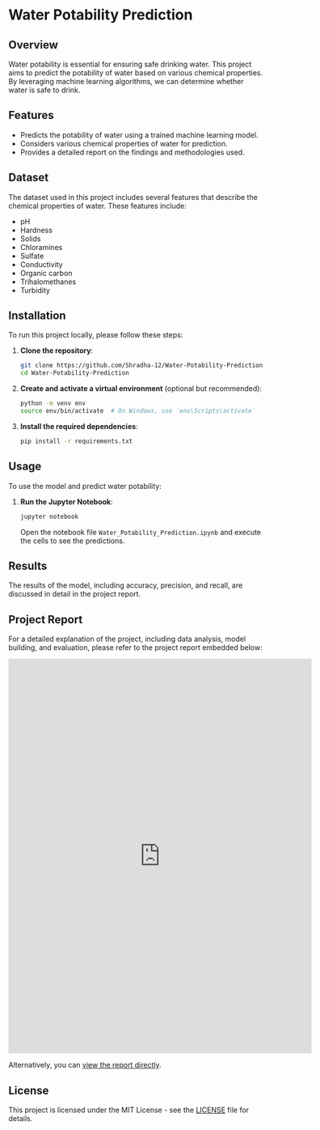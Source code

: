 
# Water Potability Prediction

## Overview

Water potability is essential for ensuring safe drinking water. This project aims to predict the potability of water based on various chemical properties. By leveraging machine learning algorithms, we can determine whether water is safe to drink.

## Features

- Predicts the potability of water using a trained machine learning model.
- Considers various chemical properties of water for prediction.
- Provides a detailed report on the findings and methodologies used.

## Dataset

The dataset used in this project includes several features that describe the chemical properties of water. These features include:

- pH
- Hardness
- Solids
- Chloramines
- Sulfate
- Conductivity
- Organic carbon
- Trihalomethanes
- Turbidity

## Installation

To run this project locally, please follow these steps:

1. **Clone the repository**:
   ```bash
   git clone https://github.com/Shradha-12/Water-Potability-Prediction.git
   cd Water-Potability-Prediction
   ```

2. **Create and activate a virtual environment** (optional but recommended):
   ```bash
   python -m venv env
   source env/bin/activate  # On Windows, use `env\Scripts\activate`
   ```

3. **Install the required dependencies**:
   ```bash
   pip install -r requirements.txt
   ```

## Usage

To use the model and predict water potability:

1. **Run the Jupyter Notebook**:
   ```bash
   jupyter notebook
   ```
   Open the notebook file `Water_Potability_Prediction.ipynb` and execute the cells to see the predictions.

## Results

The results of the model, including accuracy, precision, and recall, are discussed in detail in the project report.

## Project Report

For a detailed explanation of the project, including data analysis, model building, and evaluation, please refer to the project report embedded below:

<iframe src="https://docs.google.com/viewer?url=https://github.com/Shradha-12/Water-Potability-Prediction/raw/main/Waterpred%20code.pdf&embedded=true" width="600" height="780" style="border: none;"></iframe>

Alternatively, you can [view the report directly](https://github.com/Shradha-12/Water-Potability-Prediction/raw/main/Waterpred%20code.pdf).

## License

This project is licensed under the MIT License - see the [LICENSE](LICENSE) file for details.
